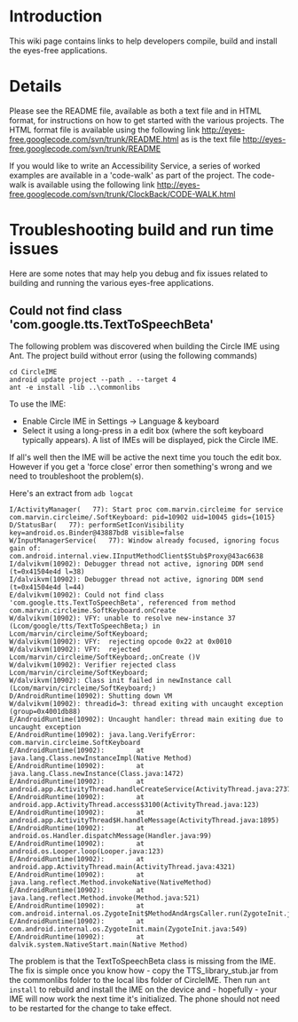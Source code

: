 # Introduction #

This wiki page contains links to help developers compile, build and install the eyes-free applications.

# Details #
Please see the README file, available as both a text file and in HTML format, for instructions on how to get started with the various projects. The HTML format file is available using the following link http://eyes-free.googlecode.com/svn/trunk/README.html as is the text file http://eyes-free.googlecode.com/svn/trunk/README

If you would like to write an Accessibility Service, a series of worked examples are available in a 'code-walk' as part of the project. The code-walk is available using the following link http://eyes-free.googlecode.com/svn/trunk/ClockBack/CODE-WALK.html

# Troubleshooting build and run time issues #
Here are some notes that may help you debug and fix issues related to building and running the various eyes-free applications.
## Could not find class 'com.google.tts.TextToSpeechBeta' ##
The following problem was discovered when building the Circle IME using Ant. The project build without error (using the following commands)
```
cd CircleIME
android update project --path . --target 4
ant -e install -lib ..\commonlibs
```

To use the IME:
  * Enable Circle IME in Settings -> Language & keyboard
  * Select it using a long-press in a edit box (where the soft keyboard typically appears). A list of IMEs will be displayed, pick the Circle IME.

If all's well then the IME will be active the next time you touch the edit box. However if you get a 'force close' error then something's wrong and we need to troubleshoot the problem(s).

Here's an extract from ` adb logcat `

```
I/ActivityManager(   77): Start proc com.marvin.circleime for service com.marvin.circleime/.SoftKeyboard: pid=10902 uid=10045 gids={1015}
D/StatusBar(   77): performSetIconVisibility key=android.os.Binder@43887bd8 visible=false
W/InputManagerService(   77): Window already focused, ignoring focus gain of: com.android.internal.view.IInputMethodClient$Stub$Proxy@43ac6638
I/dalvikvm(10902): Debugger thread not active, ignoring DDM send (t=0x41504e4d l=38)
I/dalvikvm(10902): Debugger thread not active, ignoring DDM send (t=0x41504e4d l=44)
E/dalvikvm(10902): Could not find class 'com.google.tts.TextToSpeechBeta', referenced from method com.marvin.circleime.SoftKeyboard.onCreate
W/dalvikvm(10902): VFY: unable to resolve new-instance 37 (Lcom/google/tts/TextToSpeechBeta;) in Lcom/marvin/circleime/SoftKeyboard;
W/dalvikvm(10902): VFY:  rejecting opcode 0x22 at 0x0010
W/dalvikvm(10902): VFY:  rejected Lcom/marvin/circleime/SoftKeyboard;.onCreate ()V
W/dalvikvm(10902): Verifier rejected class Lcom/marvin/circleime/SoftKeyboard;
W/dalvikvm(10902): Class init failed in newInstance call (Lcom/marvin/circleime/SoftKeyboard;)
D/AndroidRuntime(10902): Shutting down VM
W/dalvikvm(10902): threadid=3: thread exiting with uncaught exception (group=0x4001db88)
E/AndroidRuntime(10902): Uncaught handler: thread main exiting due to uncaught exception
E/AndroidRuntime(10902): java.lang.VerifyError: com.marvin.circleime.SoftKeyboard
E/AndroidRuntime(10902):        at java.lang.Class.newInstanceImpl(Native Method)
E/AndroidRuntime(10902):        at java.lang.Class.newInstance(Class.java:1472)
E/AndroidRuntime(10902):        at android.app.ActivityThread.handleCreateService(ActivityThread.java:2737)
E/AndroidRuntime(10902):        at android.app.ActivityThread.access$3100(ActivityThread.java:123)
E/AndroidRuntime(10902):        at android.app.ActivityThread$H.handleMessage(ActivityThread.java:1895)
E/AndroidRuntime(10902):        at android.os.Handler.dispatchMessage(Handler.java:99)
E/AndroidRuntime(10902):        at android.os.Looper.loop(Looper.java:123)
E/AndroidRuntime(10902):        at android.app.ActivityThread.main(ActivityThread.java:4321)
E/AndroidRuntime(10902):        at java.lang.reflect.Method.invokeNative(NativeMethod)
E/AndroidRuntime(10902):        at java.lang.reflect.Method.invoke(Method.java:521)
E/AndroidRuntime(10902):        at com.android.internal.os.ZygoteInit$MethodAndArgsCaller.run(ZygoteInit.java:791)
E/AndroidRuntime(10902):        at com.android.internal.os.ZygoteInit.main(ZygoteInit.java:549)
E/AndroidRuntime(10902):        at dalvik.system.NativeStart.main(Native Method)
```

The problem is that the TextToSpeechBeta class is missing from the IME. The fix is simple once you know how - copy the TTS\_library\_stub.jar from the commonlibs folder to the local libs folder of CircleIME. Then run ` ant install ` to rebuild and install the IME on the device and - hopefully - your IME will now work the next time it's initialized. The phone should not need to be restarted for the change to take effect.